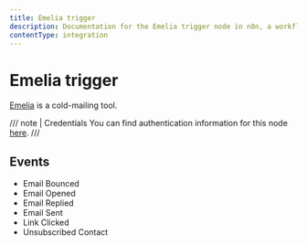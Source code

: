 ```yaml
---
title: Emelia trigger
description: Documentation for the Emelia trigger node in n8n, a workflow automation platform. Includes details of operations and configuration, and links to examples and credentials information.
contentType: integration
---
```


# Emelia trigger

[Emelia](https://emelia.io) is a cold-mailing tool.

/// note | Credentials
You can find authentication information for this node [here](/integrations/builtin/credentials/emelia/).
///

## Events

- Email Bounced
- Email Opened
- Email Replied
- Email Sent
- Link Clicked
- Unsubscribed Contact



